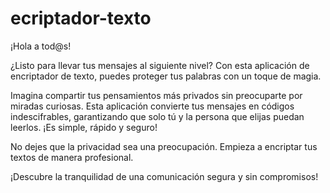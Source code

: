 # ecriptador-texto
¡Hola a tod@s! 

¿Listo para llevar tus mensajes al siguiente nivel? Con esta aplicación de encriptador de texto, puedes proteger tus palabras con un toque de magia. 

Imagina compartir tus pensamientos más privados sin preocuparte por miradas curiosas. Esta aplicación convierte tus mensajes en códigos indescifrables, garantizando que solo tú y la persona que elijas puedan leerlos. ¡Es simple, rápido y seguro!

No dejes que la privacidad sea una preocupación. Empieza a encriptar tus textos de manera profesional.

¡Descubre la tranquilidad de una comunicación segura y sin compromisos!